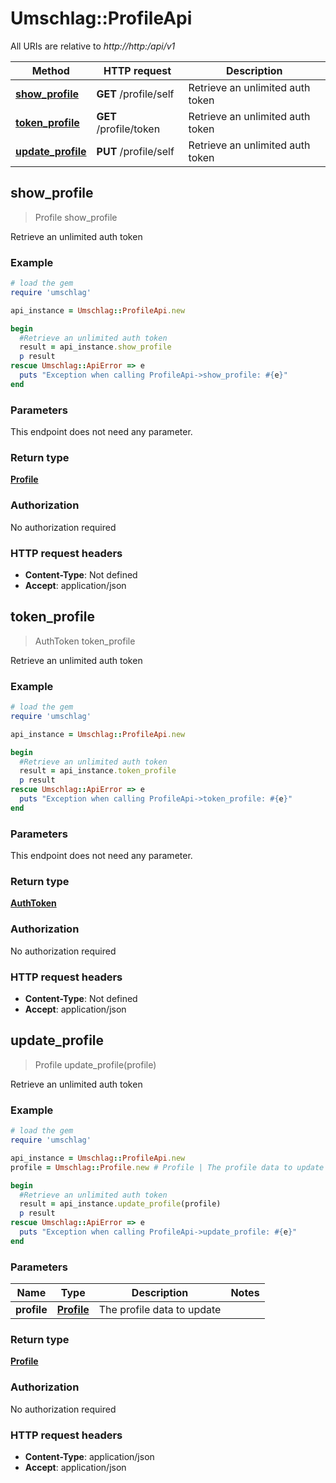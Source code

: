 # Umschlag::ProfileApi

All URIs are relative to *http://http:/api/v1*

Method | HTTP request | Description
------------- | ------------- | -------------
[**show_profile**](ProfileApi.md#show_profile) | **GET** /profile/self | Retrieve an unlimited auth token
[**token_profile**](ProfileApi.md#token_profile) | **GET** /profile/token | Retrieve an unlimited auth token
[**update_profile**](ProfileApi.md#update_profile) | **PUT** /profile/self | Retrieve an unlimited auth token



## show_profile

> Profile show_profile

Retrieve an unlimited auth token

### Example

```ruby
# load the gem
require 'umschlag'

api_instance = Umschlag::ProfileApi.new

begin
  #Retrieve an unlimited auth token
  result = api_instance.show_profile
  p result
rescue Umschlag::ApiError => e
  puts "Exception when calling ProfileApi->show_profile: #{e}"
end
```

### Parameters

This endpoint does not need any parameter.

### Return type

[**Profile**](Profile.md)

### Authorization

No authorization required

### HTTP request headers

- **Content-Type**: Not defined
- **Accept**: application/json


## token_profile

> AuthToken token_profile

Retrieve an unlimited auth token

### Example

```ruby
# load the gem
require 'umschlag'

api_instance = Umschlag::ProfileApi.new

begin
  #Retrieve an unlimited auth token
  result = api_instance.token_profile
  p result
rescue Umschlag::ApiError => e
  puts "Exception when calling ProfileApi->token_profile: #{e}"
end
```

### Parameters

This endpoint does not need any parameter.

### Return type

[**AuthToken**](AuthToken.md)

### Authorization

No authorization required

### HTTP request headers

- **Content-Type**: Not defined
- **Accept**: application/json


## update_profile

> Profile update_profile(profile)

Retrieve an unlimited auth token

### Example

```ruby
# load the gem
require 'umschlag'

api_instance = Umschlag::ProfileApi.new
profile = Umschlag::Profile.new # Profile | The profile data to update

begin
  #Retrieve an unlimited auth token
  result = api_instance.update_profile(profile)
  p result
rescue Umschlag::ApiError => e
  puts "Exception when calling ProfileApi->update_profile: #{e}"
end
```

### Parameters


Name | Type | Description  | Notes
------------- | ------------- | ------------- | -------------
 **profile** | [**Profile**](Profile.md)| The profile data to update | 

### Return type

[**Profile**](Profile.md)

### Authorization

No authorization required

### HTTP request headers

- **Content-Type**: application/json
- **Accept**: application/json

